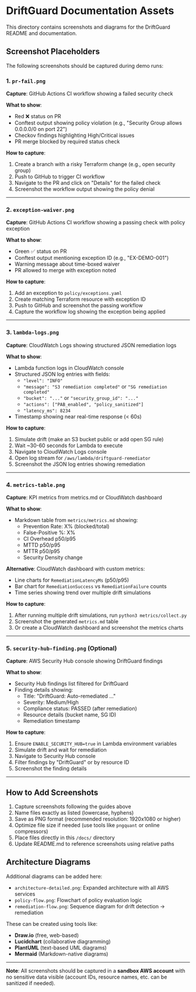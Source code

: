 # DriftGuard Documentation Assets

This directory contains screenshots and diagrams for the DriftGuard README and documentation.

## Screenshot Placeholders

The following screenshots should be captured during demo runs:

### 1. `pr-fail.png`
**Capture**: GitHub Actions CI workflow showing a failed security check

**What to show**:
- Red ❌ status on PR
- Conftest output showing policy violation (e.g., "Security Group allows 0.0.0.0/0 on port 22")
- Checkov findings highlighting High/Critical issues
- PR merge blocked by required status check

**How to capture**:
1. Create a branch with a risky Terraform change (e.g., open security group)
2. Push to GitHub to trigger CI workflow
3. Navigate to the PR and click on "Details" for the failed check
4. Screenshot the workflow output showing the policy denial

---

### 2. `exception-waiver.png`
**Capture**: GitHub Actions CI workflow showing a passing check with policy exception

**What to show**:
- Green ✅ status on PR
- Conftest output mentioning exception ID (e.g., "EX-DEMO-001")
- Warning message about time-boxed waiver
- PR allowed to merge with exception noted

**How to capture**:
1. Add an exception to `policy/exceptions.yaml`
2. Create matching Terraform resource with exception ID
3. Push to GitHub and screenshot the passing workflow
4. Capture the workflow log showing the exception being applied

---

### 3. `lambda-logs.png`
**Capture**: CloudWatch Logs showing structured JSON remediation logs

**What to show**:
- Lambda function logs in CloudWatch console
- Structured JSON log entries with fields:
  - `"level": "INFO"`
  - `"message": "S3 remediation completed"` or `"SG remediation completed"`
  - `"bucket": "..."` or `"security_group_id": "..."`
  - `"actions": ["PAB_enabled", "policy_sanitized"]`
  - `"latency_ms": 8234`
- Timestamp showing near real-time response (< 60s)

**How to capture**:
1. Simulate drift (make an S3 bucket public or add open SG rule)
2. Wait ~30-60 seconds for Lambda to execute
3. Navigate to CloudWatch Logs console
4. Open log stream for `/aws/lambda/driftguard-remediator`
5. Screenshot the JSON log entries showing remediation

---

### 4. `metrics-table.png`
**Capture**: KPI metrics from metrics.md or CloudWatch dashboard

**What to show**:
- Markdown table from `metrics/metrics.md` showing:
  - Prevention Rate: X% (blocked/total)
  - False-Positive %: X%
  - CI Overhead p50/p95
  - MTTD p50/p95
  - MTTR p50/p95
  - Security Density change

**Alternative**: CloudWatch dashboard with custom metrics:
- Line charts for `RemediationLatencyMs` (p50/p95)
- Bar chart for `RemediationSuccess` vs `RemediationFailure` counts
- Time series showing trend over multiple drift simulations

**How to capture**:
1. After running multiple drift simulations, run `python3 metrics/collect.py`
2. Screenshot the generated `metrics.md` table
3. Or create a CloudWatch dashboard and screenshot the metrics charts

---

### 5. `security-hub-finding.png` (Optional)
**Capture**: AWS Security Hub console showing DriftGuard findings

**What to show**:
- Security Hub findings list filtered for DriftGuard
- Finding details showing:
  - Title: "DriftGuard: Auto-remediated ..."
  - Severity: Medium/High
  - Compliance status: PASSED (after remediation)
  - Resource details (bucket name, SG ID)
  - Remediation timestamp

**How to capture**:
1. Ensure `ENABLE_SECURITY_HUB=true` in Lambda environment variables
2. Simulate drift and wait for remediation
3. Navigate to Security Hub console
4. Filter findings by "DriftGuard" or by resource ID
5. Screenshot the finding details

---

## How to Add Screenshots

1. Capture screenshots following the guides above
2. Name files exactly as listed (lowercase, hyphens)
3. Save as PNG format (recommended resolution: 1920x1080 or higher)
4. Optimize file size if needed (use tools like `pngquant` or online compressors)
5. Place files directly in this `/docs/` directory
6. Update README.md to reference screenshots using relative paths

## Architecture Diagrams

Additional diagrams can be added here:
- `architecture-detailed.png`: Expanded architecture with all AWS services
- `policy-flow.png`: Flowchart of policy evaluation logic
- `remediation-flow.png`: Sequence diagram for drift detection → remediation

These can be created using tools like:
- **Draw.io** (free, web-based)
- **Lucidchart** (collaborative diagramming)
- **PlantUML** (text-based UML diagrams)
- **Mermaid** (Markdown-native diagrams)

---

**Note**: All screenshots should be captured in a **sandbox AWS account** with no sensitive data visible (account IDs, resource names, etc. can be sanitized if needed).
